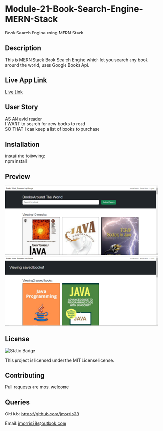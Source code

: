 # Module-21-Book-Search-Engine-MERN-Stack
Book Search Engine using MERN Stack 

## Description
This is MERN Stack Book Search Engine which let you search any book around the world, uses Google Books Api. 

## Live App Link
[Live Link]()

## User Story
AS AN avid reader
<br>
I WANT to search for new books to read
<br>
SO THAT I can keep a list of books to purchase


## Installation

 Install the following:
 <br>
 npm install

 ## Preview
 <img src="./server/assets/images/1.png" width="720" heigth="480">

 <img src="./server/assets/images/2.png" width="720" heigth="480">


 ## License

 ![Static Badge](https://img.shields.io/badge/MIT-License-blue)

 This project is licensed under the [MIT License](https://choosealicense.com/licenses/mit/) license.

 ## Contributing

 Pull requests are most welcome

 ## Queries

 GitHub: https://github.com/jmorris38

 Email: jmorris38@outlook.com
